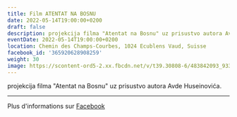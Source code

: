 ```yaml
---
title: Film ATENTAT NA BOSNU
date: 2022-05-14T19:00:00+0200
draft: false
description: projekcija filma "Atentat na Bosnu" uz prisustvo autora Avde Huseinovića.
eventDate: 2022-05-14T19:00:00+0200
location: Chemin des Champs-Courbes, 1024 Ecublens Vaud, Suisse
facebook_id: '365920628908259'
weight: 30
image: https://scontent-ord5-2.xx.fbcdn.net/v/t39.30808-6/483842093_9330013443761058_8599832410174975788_n.jpg?_nc_cat=104&ccb=1-7&_nc_sid=9e60e4&_nc_ohc=m3tIXCN1avQQ7kNvwHqXqtY&_nc_oc=AdmHfJo2ImyrVf6rOCIrM-yb9ioI8YyJZN6qzbHakwaHRBDABkX3bkEMKLhTXxqQFKs&_nc_zt=23&_nc_ht=scontent-ord5-2.xx&edm=ABTKTjYEAAAA&_nc_gid=IQESIIzawUrMm0VuhBndRw&_nc_tpa=Q5bMBQFrBt97KuAEwiCBiigdhswfAP_27sLQ-Zr1-qeoD7DxriuYimmrZorE8YBDqxXTezmS5Ofm1FATdw&oh=00_Afev7szs41oVDUFo2ORRrwMENDIpYyH04TMyzNNTGjsDDA&oe=6905F8D3
---
```


projekcija filma "Atentat na Bosnu" uz prisustvo autora Avde Huseinovića.

---

Plus d'informations sur [Facebook](https://facebook.com/events/365920628908259)